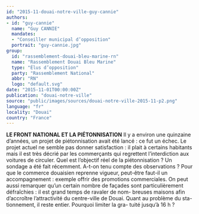 ```yaml
---
id: "2015-11-douai-notre-ville-guy-cannie"
authors:
- id: "guy-cannie"
  name: "Guy CANNIE"
  mandates: 
  - "Conseiller municipal d’opposition"
  portrait: "guy-cannie.jpg"
group:
  id: "rassemblement-douai-bleu-marine-rn"
  name: "Rassemblement Douai Bleu Marine"
  type: "Élus d’opposition"
  party: "Rassemblement National"
  abbr: "RN"
  logo: "default.svg"
date: "2015-11-01T00:00:00Z"
publication: "douai-notre-ville"
source: "public/images/sources/douai-notre-ville-2015-11-p2.png"
language: "fr"
locality: "Douai"
country: "France"
---
```


**LE FRONT NATIONAL ET LA PIÉTONNISATION**
Il y a environ une quinzaine d’années, un projet de piétonnisation avait été lancé : ce fut un échec.
Le projet actuel ne semble pas donner satisfaction : il plait à certains habitants mais il est très décrié par les commerçants qui regrettent l’interdiction aux voitures de circuler. Quel est l’objectif réel de la piétonnisation ? Un sondage a été fait récemment. A-t-on tenu compte des observations ? Pour que le commerce douaisien reprenne vigueur, peut-être faut-il un accompagnement : exemple offrir des promotions commerciales. On peut aussi remarquer qu’un certain nombre de façades sont particulièrement défraîchies : il est grand temps de ravaler de nom-
breuses maisons afin d’accroître l’attractivité du centre-ville de Douai. Quant au problème du sta-
tionnement, il reste entier. Pourquoi limiter la gra-
tuité jusqu’à 16 h ?
